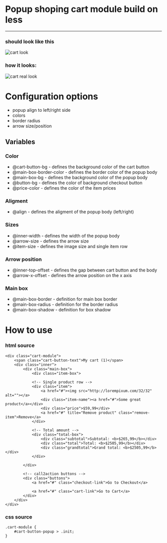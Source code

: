 # Popup shoping cart module build on less
- - -
### should look like this
![cart look](https://raw.github.com/karolgorecki/less-cart/master/assets/cart-icon.png)

### how it looks:
![cart real look](https://raw.github.com/karolgorecki/less-cart/master/assets/cart-icon-css.png)

# Configuration options
* popup align to left/right side
* colors
* border radius
* arrow size/position

## Variables 
### Color
* @cart-button-bg - defines the background color of the cart button
* @main-box-border-color - defines the border color of the popup body
* @main-box-bg - defines the background color of the popup body
* @button-bg - defines the color of background checkout button
* @price-color - defines the color of the item prices

### Aligment
* @align - defines the aligment of the popup body (left/right)

### Sizes
* @inner-width - defines the width of the popup body
* @arrow-size - defines the arrow size
* @item-size - defines the image size and single item row

### Arrow position
* @inner-top-offset - defines the gap between cart button and the body
* @arrow-x-offset - defines the arrow position on the x axis

### Main box
* @main-box-border - definition for main box border
* @main-box-radius - definition for the border radius
* @main-box-shadow - definition for box shadow

# How to use

### html source

	<div class="cart-module">
		<span class="cart-button-text">My cart (1)</span>
		<div class="inner">
			<div class="main-box">
				<div class="item-box">

				<!-- Single product row -->
				<div class="item">
					<a href="#"><img src="http://lorempixum.com/32/32" alt=""></a>
					<div class="item-name"><a href="#">Some great product</a></div>
					<div class="price">$59,99</div>
					<a href="#" title="Remove product" class="remove-item">Remove</a>
				</div>

				<!-- Total amount -->
				<div class="total-box">
					<div class="subtotal">Subtotal: <b>$265,99</b></div>
					<div class="total">Total: <b>$2505,99</b></div>
					<div class="grandtotal">Grand total: <b>$2505,99</b></div>
				</div>

			</div>

			<!-- call2action buttons -->
			<div class="buttons">
				<a href="#" class="checkout-link">Go to Checkout</a>

				<a href="#" class="cart-link">Go to Cart</a>
			</div>
		</div>
	</div>

### css source
	.cart-module {
		#cart-button-popup > .init;
	}